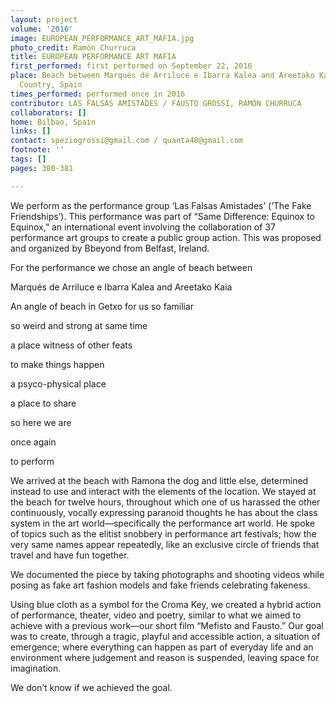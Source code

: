 ```yaml
---
layout: project
volume: '2016'
image: EUROPEAN_PERFORMANCE_ART_MAFIA.jpg
photo_credit: Ramón Churruca
title: EUROPEAN PERFORMANCE ART MAFIA
first_performed: first performed on September 22, 2016
place: Beach between Marqués de Arriluce e Ibarra Kalea and Areetako Kaia, Basque
  Country, Spain
times_performed: performed once in 2016
contributor: LAS FALSAS AMISTADES / FAUSTO GROSSI, RAMÓN CHURRUCA
collaborators: []
home: Bilbao, Spain
links: []
contact: speziogrossi@gmail.com / quanta48@gmail.com
footnote: ''
tags: []
pages: 380-381

---
```


We perform as the performance group ‘Las Falsas Amistades’ (‘The Fake Friendships’). This performance was part of “Same Difference: Equinox to Equinox,” an international event involving the collaboration of 37 performance art groups to create a public group action. This was proposed and organized by Bbeyond from Belfast, Ireland.

For the performance we chose an angle of beach between

Marqués de Arriluce e Ibarra Kalea and Areetako Kaia

An angle of beach in Getxo for us so familiar

so weird and strong at same time

a place witness of other feats

to make things happen

a psyco-physical place

a place to share

so here we are

once again

to perform

We arrived at the beach with Ramona the dog and little else, determined instead to use and interact with the elements of the location. We stayed at the beach for twelve hours, throughout which one of us harassed the other continuously, vocally expressing paranoid thoughts he has about the class system in the art world—specifically the performance art world. He spoke of topics such as the elitist snobbery in performance art festivals; how the very same names appear repeatedly, like an exclusive circle of friends that travel and have fun together.

We documented the piece by taking photographs and shooting videos while posing as fake art fashion models and fake friends celebrating fakeness.

Using blue cloth as a symbol for the Croma Key, we created a hybrid action of performance, theater, video and poetry, similar to what we aimed to achieve with a previous work—our short film “Mefisto and Fausto.” Our goal was to create, through a tragic, playful and accessible action, a situation of emergence; where everything can happen as part of everyday life and an environment where judgement and reason is suspended, leaving space for imagination.

We don’t know if we achieved the goal.
